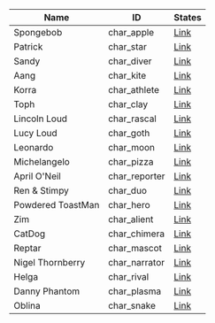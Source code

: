 | Name              | ID            | States                                                                                                    |
|-------------------|---------------|-----------------------------------------------------------------------------------------------------------|
| Spongebob         | char_apple    | [Link](https://github.com/DeadlyKitten/NASB-Mod-Info/blob/master/Resources/ActionIDs/Spongebob.md)        |
| Patrick           | char_star     | [Link](https://github.com/DeadlyKitten/NASB-Mod-Info/blob/master/Resources/ActionIDs/Patrick.md)          |
| Sandy             | char_diver    | [Link](https://github.com/DeadlyKitten/NASB-Mod-Info/blob/master/Resources/ActionIDs/Sandy.md)            |
| Aang              | char_kite     | [Link](https://github.com/DeadlyKitten/NASB-Mod-Info/blob/master/Resources/ActionIDs/Aang.md)             |
| Korra             | char_athlete  | [Link](https://github.com/DeadlyKitten/NASB-Mod-Info/blob/master/Resources/ActionIDs/Korra.md)            |
| Toph              | char_clay     | [Link](https://github.com/DeadlyKitten/NASB-Mod-Info/blob/master/Resources/ActionIDs/Toph.md)             |
| Lincoln Loud      | char_rascal   | [Link](https://github.com/DeadlyKitten/NASB-Mod-Info/blob/master/Resources/ActionIDs/LincolnLoud.md)      |
| Lucy Loud         | char_goth     | [Link](https://github.com/DeadlyKitten/NASB-Mod-Info/blob/master/Resources/ActionIDs/LucyLoud.md)         |
| Leonardo          | char_moon     | [Link](https://github.com/DeadlyKitten/NASB-Mod-Info/blob/master/Resources/ActionIDs/Leonardo.md)         |
| Michelangelo      | char_pizza    | [Link](https://github.com/DeadlyKitten/NASB-Mod-Info/blob/master/Resources/ActionIDs/Michelangelo.md)     |
| April O'Neil      | char_reporter | [Link](https://github.com/DeadlyKitten/NASB-Mod-Info/blob/master/Resources/ActionIDs/AprilONeil.md)       |
| Ren & Stimpy      | char_duo      | [Link](https://github.com/DeadlyKitten/NASB-Mod-Info/blob/master/Resources/ActionIDs/RenAndStimpy.md)     |
| Powdered ToastMan | char_hero     | [Link](https://github.com/DeadlyKitten/NASB-Mod-Info/blob/master/Resources/ActionIDs/PowderedToastMan.md) |
| Zim               | char_alient   | [Link](https://github.com/DeadlyKitten/NASB-Mod-Info/blob/master/Resources/ActionIDs/Zim.md)              |
| CatDog            | char_chimera  | [Link](https://github.com/DeadlyKitten/NASB-Mod-Info/blob/master/Resources/ActionIDs/CatDog.md)           |
| Reptar            | char_mascot   | [Link](https://github.com/DeadlyKitten/NASB-Mod-Info/blob/master/Resources/ActionIDs/Reptar.md)           |
| Nigel Thornberry  | char_narrator | [Link](https://github.com/DeadlyKitten/NASB-Mod-Info/blob/master/Resources/ActionIDs/NigelThornberry.md)  |
| Helga             | char_rival    | [Link](https://github.com/DeadlyKitten/NASB-Mod-Info/blob/master/Resources/ActionIDs/Helga.md)            |
| Danny Phantom     | char_plasma   | [Link](https://github.com/DeadlyKitten/NASB-Mod-Info/blob/master/Resources/ActionIDs/DannyPhantom.md)     |
| Oblina            | char_snake    | [Link](https://github.com/DeadlyKitten/NASB-Mod-Info/blob/master/Resources/ActionIDs/Oblina.md)           |